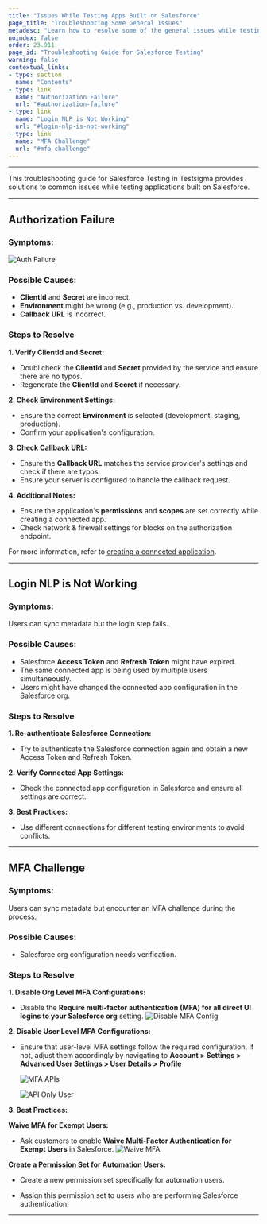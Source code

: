 ```yaml
---
title: "Issues While Testing Apps Built on Salesforce"
page_title: "Troubleshooting Some General Issues"
metadesc: "Learn how to resolve some of the general issues while testing applications built on Salesforce | Troubleshooting general issues in Salesforce Testing"
noindex: false
order: 23.911
page_id: "Troubleshooting Guide for Salesforce Testing"
warning: false
contextual_links:
- type: section
  name: "Contents"
- type: link
  name: "Authorization Failure"
  url: "#authorization-failure"
- type: link
  name: "Login NLP is Not Working"
  url: "#login-nlp-is-not-working"
- type: link
  name: "MFA Challenge"
  url: "#mfa-challenge"
---
```


---

This troubleshooting guide for Salesforce Testing in Testsigma provides solutions to common issues while testing applications built on Salesforce. 

---

## **Authorization Failure**

### **Symptoms:**
![Auth Failure](https://s3.amazonaws.com/static-docs.testsigma.com/new_images/projects/applications/sfauthfailure.png)

### **Possible Causes:**
- **ClientId** and **Secret** are incorrect.
- **Environment** might be wrong (e.g., production vs. development).
- **Callback URL** is incorrect.

### **Steps to Resolve**

**1. Verify ClientId and Secret:**
- Doubl check the **ClientId** and **Secret** provided by the service and ensure there are no typos.
- Regenerate the **ClientId** and **Secret** if necessary.

**2. Check Environment Settings:**
- Ensure the correct **Environment** is selected (development, staging, production).
- Confirm your application's configuration.

**3. Check Callback URL:**
- Ensure the **Callback URL** matches the service provider's settings and check if there are typos.
- Ensure your server is configured to handle the callback request.

**4. Additional Notes:**
- Ensure the application's **permissions** and **scopes** are set correctly while creating a connected app.
- Check network & firewall settings for blocks on the authorization endpoint.

For more information, refer to [creating a connected application](https://testsigma.com/docs/salesforce-testing/connected-app/).

---

## **Login NLP is Not Working**

### **Symptoms:**
Users can sync metadata but the login step fails.


### **Possible Causes:**

- Salesforce **Access Token** and **Refresh Token** might have expired.
- The same connected app is being used by multiple users simultaneously.
- Users might have changed the connected app configuration in the Salesforce org.

### **Steps to Resolve**

**1. Re-authenticate Salesforce Connection:**

- Try to authenticate the Salesforce connection again and obtain a new Access Token and Refresh Token.

**2. Verify Connected App Settings:**

- Check the connected app configuration in Salesforce and ensure all settings are correct.

**3. Best Practices:**

- Use different connections for different testing environments to avoid conflicts.


---

## **MFA Challenge**

### **Symptoms:**
Users can sync metadata but encounter an MFA challenge during the process.

### **Possible Causes:**
- Salesforce org configuration needs verification.

### **Steps to Resolve**

**1. Disable Org Level MFA Configurations:**

- Disable the **Require multi-factor authentication (MFA) for all direct UI logins to your Salesforce org** setting.
  ![Disable MFA Config](https://s3.amazonaws.com/static-docs.testsigma.com/new_images/projects/applications/sfmla.png)

**2. Disable User Level MFA Configurations:**
- Ensure that user-level MFA settings follow the required configuration. If not, adjust them accordingly by navigating to **Account > Settings > Advanced User Settings > User Details > Profile**
  
  ![MFA APIs](https://s3.amazonaws.com/static-docs.testsigma.com/new_images/projects/applications/sfmla2.png)
  
  ![API Only User](https://s3.amazonaws.com/static-docs.testsigma.com/new_images/projects/applications/sfmla3.png)

**3. Best Practices:**

**Waive MFA for Exempt Users:**

   - Ask customers to enable **Waive Multi-Factor Authentication for Exempt Users** in Salesforce.
     ![Waive MFA](https://s3.amazonaws.com/static-docs.testsigma.com/new_images/projects/applications/waivemfasf.png)


**Create a Permission Set for Automation Users:**

   - Create a new permission set specifically for automation users.

   - Assign this permission set to users who are performing Salesforce authentication.

---